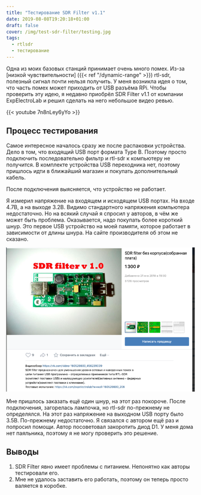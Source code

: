 ```yaml
---
title: "Тестирование SDR Filter v1.1"
date: 2019-08-08T19:20:18+01:00
draft: false
cover: /img/test-sdr-filter/testing.jpg
tags:
  - rtlsdr
  - тестирование
---
```


Одна из моих базовых станций принимает очень много помех. Из-за [низкой чувствительности] ({{< ref "/dynamic-range" >}}) rtl-sdr, полезный сигнал почти нельзя получить. У меня возникла идея о том, что часть помех может приходить от USB разъёма RPi. Чтобы проверить эту идею, я недавно приобрёл SDR Filter v1.1 от компании ExpElectroLab и решил сделать на него небольшое видео ревью.

{{< youtube 7n8nLey6yYo >}}

## Процесс тестирования

Самое интересное началось сразу же после распаковки устройства. Дело в том, что входящий USB порт формата Type B. Поэтому просто подключить последовательно фильтр и rtl-sdr к компьютеру не получится. В комплекте устройства USB переходника нет, поэтому пришлось идти в ближайший магазин и покупать дополнительный кабель.

После подключения выясняется, что устройство не работает.

Я измерил напряжение на входящем и исходящем USB портах. На входе 4.7В, а на выходе 3.2В. Видимо стандартного напряжения компьютера недостаточно. Но на всякий случай я спросил у авторов, в чём же может быть проблема. Оказывается, надо покупать более короткий шнур. Это первое USB устройство на моей памяти, которое работает в зависимости от длины шнура. На сайте производителя об этом не сказано.

![](/img/test-sdr-filter/description.png)


Мне пришлось заказать ещё один шнур, на этот раз покороче. После подключения, загорелась лампочка, но rtl-sdr по-прежнему не определялся. На этот раз напряжение на выходном USB порту было 3.5В. По-прежнему недостаточно. Я связался с автором ещё раз и попросил помощи. Автор посоветовал закоротить диод D1. У меня дома нет паяльника, поэтому я не могу проверить это решение.

## Выводы

 1. SDR Filter явно имеет проблемы с питанием. Непонятно как авторы тестировали его.
 2. Мне не удалось заставить его работать, поэтому он теперь просто валяется в коробке.

